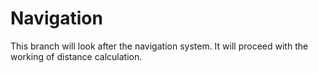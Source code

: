 # Navigation
This branch will look after the navigation system. It will proceed with the working of distance calculation.
